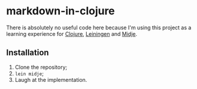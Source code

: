 # markdown-in-clojure

There is absolutely no useful code here because I'm using this project as
a learning experience for [Clojure](http://clojure.org/),
[Leiningen](http://leiningen.org/) and [Midje](https://github.com/marick/Midje).

## Installation

1. Clone the repository;
2. `lein midje`;
3. Laugh at the implementation.
